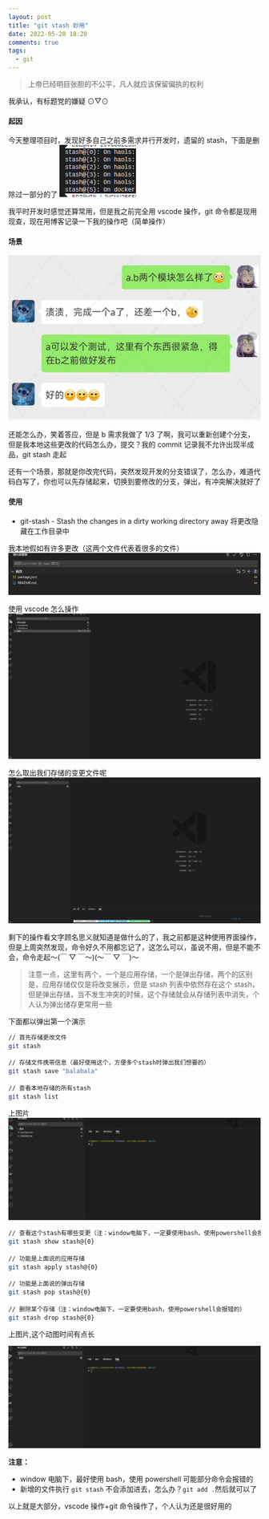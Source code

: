 ```yaml
---
layout: post
title: "git stash 妙用"
date: 2022-05-20 18:20
comments: true
tags:
  - git
---
```


> 上帝已经明目张胆的不公平，凡人就应该保留偏执的权利

<!-- more -->

我承认，有标题党的嫌疑 ⊙▽⊙

#### 起因

今天整理项目时，发现好多自己之前多需求并行开发时，遗留的 stash，下面是删除过一部分的了
![stash列表](../assets/blogImg/git/git-stash-1.png)

我平时开发时感觉还算常用，但是我之前完全用 vscode 操作，git 命令都是现用现查，现在用博客记录一下我的操作吧（简单操作）

#### 场景

![对话](../assets/blogImg/git/git-stash-2.png)

还能怎么办，笑着答应，但是 b 需求我做了 1/3 了啊，我可以重新创建个分支，但是我本地这些更改的代码怎么办，提交？我的 commit 记录我不允许出现半成品，git stash 走起

还有一个场景，那就是你改完代码，突然发现开发的分支错误了，怎么办，难道代码白写了，你也可以先存储起来，切换到要修改的分支，弹出，有冲突解决就好了

#### 使用

- git-stash - Stash the changes in a dirty working directory away 将更改隐藏在工作目录中

我本地假如有许多更改（这两个文件代表着很多的文件）
![change文件列表](../assets/blogImg/git/git-stash-3.png)

使用 vscode 怎么操作
![git存储](../assets/blogImg/git/git-stash-4.gif)

怎么取出我们存储的变更文件呢
![git存储](../assets/blogImg/git/git-stash-5.gif)

剩下的操作看文字顾名思义就知道是做什么的了，我之前都是这种使用界面操作，但是上周突然发现，命令好久不用都忘记了，这怎么可以，虽说不用，但是不能不会，命令走起～(￣ ▽ ￣～)(～￣ ▽ ￣)～

> 注意一点，这里有两个，一个是应用存储，一个是弹出存储，两个的区别是，应用存储仅仅是将改变展示，但是 stash 列表中依然存在这个 stash， 但是弹出存储，当不发生冲突的时候，这个存储就会从存储列表中消失，个人认为弹出储存更常用一些

下面都以弹出第一个演示

```bash
// 首先存储更改文件
git stash

// 存储文件携带信息（最好使用这个，方便多个stash时弹出我们想要的）
git stash save "balabala"

// 查看本地存储的所有stash
git stash list
```

上图片
![git存储](../assets/blogImg/git/git-stash-6.gif)

```bash
// 查看这个stash有哪些变更（注：window电脑下，一定要使用bash，使用powershell会报错的）
git stash show stash@{0}

// 功能是上面说的应用存储
git stash apply stash@{0}

// 功能是上面说的弹出存储
git stash pop stash@{0}

// 删除某个存储（注：window电脑下，一定要使用bash，使用powershell会报错的）
git stash drop stash@{0}
```

上图片,这个动图时间有点长

![git存储](../assets/blogImg/git/git-stash-7.gif)

**注意：**

- window 电脑下，最好使用 bash，使用 powershell 可能部分命令会报错的
- 新增的文件执行 `git stash` 不会添加进去，怎么办？`git add .`然后就可以了

以上就是大部分，vscode 操作+git 命令操作了，个人认为还是很好用的
